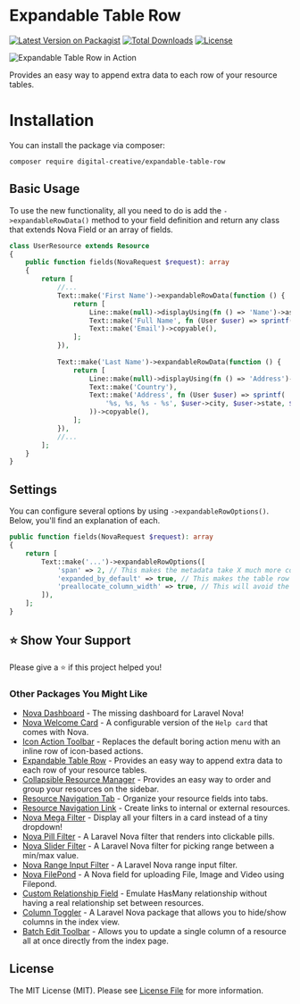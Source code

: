 # Expandable Table Row

[![Latest Version on Packagist](https://img.shields.io/packagist/v/digital-creative/expandable-table-row)](https://packagist.org/packages/digital-creative/expandable-table-row)
[![Total Downloads](https://img.shields.io/packagist/dt/digital-creative/expandable-table-row)](https://packagist.org/packages/digital-creative/expandable-table-row)
[![License](https://img.shields.io/packagist/l/digital-creative/expandable-table-row)](https://github.com/dcasia/expandable-table-row/blob/main/LICENSE)

<picture>
  <source media="(prefers-color-scheme: dark)" srcset="https://raw.githubusercontent.com/dcasia/expandable-table-row/main/screenshots/dark.png">
  <img alt="Expandable Table Row in Action" src="https://raw.githubusercontent.com/dcasia/expandable-table-row/main/screenshots/light.png">
</picture>

Provides an easy way to append extra data to each row of your resource tables.

# Installation

You can install the package via composer:

```
composer require digital-creative/expandable-table-row
```

## Basic Usage

To use the new functionality, all you need to do is add the `->expandableRowData()` method to your field definition 
and return any class that extends Nova Field or an array of fields.

```php
class UserResource extends Resource
{
    public function fields(NovaRequest $request): array
    {
        return [
            //...
            Text::make('First Name')->expandableRowData(function () {
                return [
                    Line::make(null)->displayUsing(fn () => 'Name')->asSubTitle(),
                    Text::make('Full Name', fn (User $user) => sprintf('%s %s',$user->first_name, $user->last_name))->copyable(),
                    Text::make('Email')->copyable(),
                ];
            }),
    
            Text::make('Last Name')->expandableRowData(function () {
                return [
                    Line::make(null)->displayUsing(fn () => 'Address')->asSubTitle(),
                    Text::make('Country'),
                    Text::make('Address', fn (User $user) => sprintf(
                        '%s, %s, %s - %s', $user->city, $user->state, $user->address, $user->zipcode
                    ))->copyable(),
                ];
            }),
            //...          
        ];
    }
}
```

## Settings

You can configure several options by using `->expandableRowOptions()`. Below, you'll find an explanation of each.

```php
public function fields(NovaRequest $request): array
{
    return [
        Text::make('...')->expandableRowOptions([
            'span' => 2, // This makes the metadata take X much more columns.
            'expanded_by_default' => true, // This makes the table row start expanded by default.
            'preallocate_column_width' => true, // This will avoid the table column shifting when expanding / collapsing.
        ]),
    ];
}
```

## ⭐️ Show Your Support

Please give a ⭐️ if this project helped you!

### Other Packages You Might Like

- [Nova Dashboard](https://github.com/dcasia/nova-dashboard) - The missing dashboard for Laravel Nova!
- [Nova Welcome Card](https://github.com/dcasia/nova-welcome-card) - A configurable version of the `Help card` that comes with Nova.
- [Icon Action Toolbar](https://github.com/dcasia/icon-action-toolbar) - Replaces the default boring action menu with an inline row of icon-based actions.
- [Expandable Table Row](https://github.com/dcasia/expandable-table-row) - Provides an easy way to append extra data to each row of your resource tables.
- [Collapsible Resource Manager](https://github.com/dcasia/collapsible-resource-manager) - Provides an easy way to order and group your resources on the sidebar.
- [Resource Navigation Tab](https://github.com/dcasia/resource-navigation-tab) - Organize your resource fields into tabs.
- [Resource Navigation Link](https://github.com/dcasia/resource-navigation-link) - Create links to internal or external resources.
- [Nova Mega Filter](https://github.com/dcasia/nova-mega-filter) - Display all your filters in a card instead of a tiny dropdown!
- [Nova Pill Filter](https://github.com/dcasia/nova-pill-filter) - A Laravel Nova filter that renders into clickable pills.
- [Nova Slider Filter](https://github.com/dcasia/nova-slider-filter) - A Laravel Nova filter for picking range between a min/max value.
- [Nova Range Input Filter](https://github.com/dcasia/nova-range-input-filter) - A Laravel Nova range input filter.
- [Nova FilePond](https://github.com/dcasia/nova-filepond) - A Nova field for uploading File, Image and Video using Filepond.
- [Custom Relationship Field](https://github.com/dcasia/custom-relationship-field) - Emulate HasMany relationship without having a real relationship set between resources.
- [Column Toggler](https://github.com/dcasia/column-toggler) - A Laravel Nova package that allows you to hide/show columns in the index view.
- [Batch Edit Toolbar](https://github.com/dcasia/batch-edit-toolbar) - Allows you to update a single column of a resource all at once directly from the index page.

## License

The MIT License (MIT). Please see [License File](https://raw.githubusercontent.com/dcasia/expandable-table-row/master/LICENSE) for more information.
